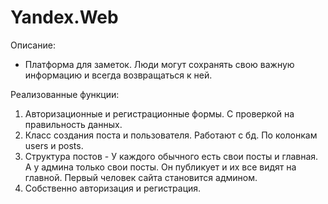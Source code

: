 # Yandex.Web
Описание: 
- Платформа для заметок. Люди могут сохранять свою важную информацию
и всегда возвращаться к ней. 

Реализованные функции:
1) Авторизационные и регистрационные формы. С проверкой на правильность данных.
2) Класс создания поста и пользователя. Работают с бд. По колонкам users и posts. 
3) Структура постов - У каждого обычного есть свои посты и главная. А у админа только свои посты. 
Он публикует и их все видят на главной. Первый человек сайта становится админом.
4) Собственно авторизация и регистрация.
